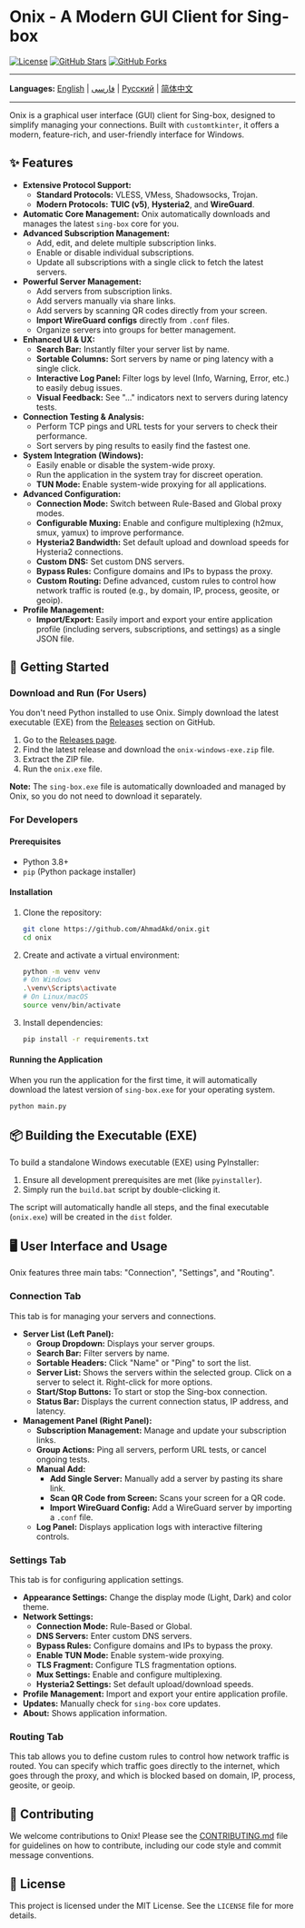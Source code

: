 # Onix - A Modern GUI Client for Sing-box

[![License](https://img.shields.io/badge/License-MIT-blue.svg)](LICENSE)
[![GitHub Stars](https://img.shields.io/github/stars/AhmadAkd/onix?style=social)](https://github.com/AhmadAkd/onix/stargazers)
[![GitHub Forks](https://img.shields.io/github/forks/AhmadAkd/onix?style=social)](https://github.com/AhmadAkd/onix/network/members)

---

**Languages:** [English](README.md) | [فارسی](README_fa.md) | [Русский](README_ru.md) | [简体中文](README_zh.md)

---

Onix is a graphical user interface (GUI) client for Sing-box, designed to simplify managing your connections. Built with `customtkinter`, it offers a modern, feature-rich, and user-friendly interface for Windows.

## ✨ Features

- **Extensive Protocol Support:** 
  - **Standard Protocols:** VLESS, VMess, Shadowsocks, Trojan.
  - **Modern Protocols:** **TUIC (v5)**, **Hysteria2**, and **WireGuard**.
- **Automatic Core Management:** Onix automatically downloads and manages the latest `sing-box` core for you.
- **Advanced Subscription Management:**
    - Add, edit, and delete multiple subscription links.
    - Enable or disable individual subscriptions.
    - Update all subscriptions with a single click to fetch the latest servers.
- **Powerful Server Management:**
    - Add servers from subscription links.
    - Add servers manually via share links.
    - Add servers by scanning QR codes directly from your screen.
    - **Import WireGuard configs** directly from `.conf` files.
    - Organize servers into groups for better management.
- **Enhanced UI & UX:**
    - **Search Bar:** Instantly filter your server list by name.
    - **Sortable Columns:** Sort servers by name or ping latency with a single click.
    - **Interactive Log Panel:** Filter logs by level (Info, Warning, Error, etc.) to easily debug issues.
    - **Visual Feedback:** See "..." indicators next to servers during latency tests.
- **Connection Testing & Analysis:**
    - Perform TCP pings and URL tests for your servers to check their performance.
    - Sort servers by ping results to easily find the fastest one.
- **System Integration (Windows):**
    - Easily enable or disable the system-wide proxy.
    - Run the application in the system tray for discreet operation.
    - **TUN Mode:** Enable system-wide proxying for all applications.
- **Advanced Configuration:**
    - **Connection Mode:** Switch between Rule-Based and Global proxy modes.
    - **Configurable Muxing:** Enable and configure multiplexing (h2mux, smux, yamux) to improve performance.
    - **Hysteria2 Bandwidth:** Set default upload and download speeds for Hysteria2 connections.
    - **Custom DNS:** Set custom DNS servers.
    - **Bypass Rules:** Configure domains and IPs to bypass the proxy.
    - **Custom Routing:** Define advanced, custom rules to control how network traffic is routed (e.g., by domain, IP, process, geosite, or geoip).
- **Profile Management:**
    - **Import/Export:** Easily import and export your entire application profile (including servers, subscriptions, and settings) as a single JSON file.

## 🚀 Getting Started

### Download and Run (For Users)

You don't need Python installed to use Onix. Simply download the latest executable (EXE) from the [Releases](https://github.com/AhmadAkd/onix/releases) section on GitHub.

1. Go to the [Releases page](https://github.com/AhmadAkd/onix/releases).
2. Find the latest release and download the `onix-windows-exe.zip` file.
3. Extract the ZIP file.
4. Run the `onix.exe` file.

**Note:** The `sing-box.exe` file is automatically downloaded and managed by Onix, so you do not need to download it separately.

### For Developers

#### Prerequisites

- Python 3.8+
- `pip` (Python package installer)

#### Installation

1. Clone the repository:

    ```bash
    git clone https://github.com/AhmadAkd/onix.git
    cd onix
    ```

2. Create and activate a virtual environment:

    ```bash
    python -m venv venv
    # On Windows
    .\venv\Scripts\activate
    # On Linux/macOS
    source venv/bin/activate
    ```

3. Install dependencies:

    ```bash
    pip install -r requirements.txt
    ```

#### Running the Application

When you run the application for the first time, it will automatically download the latest version of `sing-box.exe` for your operating system.

```bash
python main.py
```

## 📦 Building the Executable (EXE)

To build a standalone Windows executable (EXE) using PyInstaller:

1. Ensure all development prerequisites are met (like `pyinstaller`).
2. Simply run the `build.bat` script by double-clicking it.

The script will automatically handle all steps, and the final executable (`onix.exe`) will be created in the `dist` folder.

## 🖥️ User Interface and Usage

Onix features three main tabs: "Connection", "Settings", and "Routing".

### Connection Tab

This tab is for managing your servers and connections.

- **Server List (Left Panel):**
  - **Group Dropdown:** Displays your server groups.
  - **Search Bar:** Filter servers by name.
  - **Sortable Headers:** Click "Name" or "Ping" to sort the list.
  - **Server List:** Shows the servers within the selected group. Click on a server to select it. Right-click for more options.
  - **Start/Stop Buttons:** To start or stop the Sing-box connection.
  - **Status Bar:** Displays the current connection status, IP address, and latency.
- **Management Panel (Right Panel):**
  - **Subscription Management:** Manage and update your subscription links.
  - **Group Actions:** Ping all servers, perform URL tests, or cancel ongoing tests.
  - **Manual Add:**
    - **Add Single Server:** Manually add a server by pasting its share link.
    - **Scan QR Code from Screen:** Scans your screen for a QR code.
    - **Import WireGuard Config:** Add a WireGuard server by importing a `.conf` file.
  - **Log Panel:** Displays application logs with interactive filtering controls.

### Settings Tab

This tab is for configuring application settings.

- **Appearance Settings:** Change the display mode (Light, Dark) and color theme.
- **Network Settings:**
  - **Connection Mode:** Rule-Based or Global.
  - **DNS Servers:** Enter custom DNS servers.
  - **Bypass Rules:** Configure domains and IPs to bypass the proxy.
  - **Enable TUN Mode:** Enable system-wide proxying.
  - **TLS Fragment:** Configure TLS fragmentation options.
  - **Mux Settings:** Enable and configure multiplexing.
  - **Hysteria2 Settings:** Set default upload/download speeds.
- **Profile Management:** Import and export your entire application profile.
- **Updates:** Manually check for `sing-box` core updates.
- **About:** Shows application information.


### Routing Tab

This tab allows you to define custom rules to control how network traffic is routed. You can specify which traffic goes directly to the internet, which goes through the proxy, and which is blocked based on domain, IP, process, geosite, or geoip.

## 🤝 Contributing

We welcome contributions to Onix! Please see the [CONTRIBUTING.md](CONTRIBUTING.md) file for guidelines on how to contribute, including our code style and commit message conventions.

## 📄 License

This project is licensed under the MIT License. See the `LICENSE` file for more details.